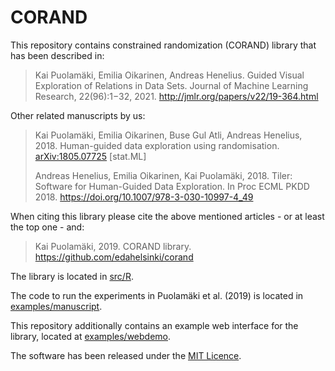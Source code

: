# CORAND

This repository contains constrained randomization (CORAND) library that has been described in:


> Kai Puolamäki, Emilia Oikarinen, Andreas Henelius. Guided Visual Exploration of Relations in Data Sets. Journal of Machine Learning Research, 22(96):1−32, 2021. <http://jmlr.org/papers/v22/19-364.html>

Other related manuscripts by us:

> Kai Puolamäki, Emilia Oikarinen, Buse Gul Atli, Andreas Henelius, 2018. Human-guided data exploration using randomisation.
> [arXiv:1805.07725](https://arxiv.org/abs/1805.07725) [stat.ML]
>
> Andreas Henelius, Emilia Oikarinen, Kai Puolamäki, 2018. Tiler: Software for Human-Guided Data Exploration.
> In Proc ECML PKDD 2018. <https://doi.org/10.1007/978-3-030-10997-4_49>

When citing this library please cite the above mentioned articles - or at least the top one - and:

> Kai Puolamäki, 2019. CORAND library. <https://github.com/edahelsinki/corand>

The library is located in [src/R](https://github.com/edahelsinki/corand/tree/master/src/R). 

The code to run the experiments in Puolamäki et al. (2019) is located in [examples/manuscript](https://github.com/edahelsinki/corand/tree/master/examples/manuscript).

This repository additionally contains an example web interface for the library, located at [examples/webdemo](https://github.com/edahelsinki/corand/tree/master/examples/webdemo).

The software has been released under the [MIT Licence](https://github.com/edahelsinki/corand/blob/master/LICENSE).
